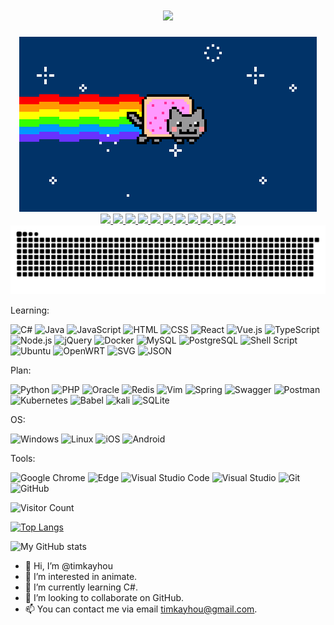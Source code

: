 <h1 align="center">
  <a href="https://timkayhou.com/">
    <img src="https://readme-typing-svg.herokuapp.com/?lines=console.log(%22Hello%2C%20world!%22);Hello,%20world!&center=true&size=24">
  </a>
</h1>

<div align="center" border-radius="100px">
  <a href="https://timkayhou.com/">
    <img src="https://raw.githubusercontent.com/timkayhou/my-pictures/main/gif/Cat-Nyan-Gif.gif"/>
  </a>
</div>

<div align="center">
  <a href="https://timkayhou.com/">
    <img src="https://img.shields.io/badge/website-blue">
  </a>
  <a href="https://twitter.com/timkayhou/">
    <img src="https://img.shields.io/badge/Twitter-blue.svg?style=flat-square&logo=twitter&logoColor=white">
  </a>
  <a href="https://www.instagram.com/expurgatorious/">
    <img src="https://img.shields.io/badge/Instagram-FF1A75.svg?style=flat-square&logo=instagram&logoColor=white">
  </a>
  <a href="https://www.facebook.com/timkayhou/">
    <img src="https://img.shields.io/badge/Facebook-blue.svg?style=flat-square&logo=facebook&logoColor=white">
  </a>
  <a href="https://www.youtube.com/channel/UCOuJYn159EsQfEduhxFzl8w">
    <img src="https://img.shields.io/badge/youtube-FF0000.svg?style=flat-square&logo=youtube&logoColor=white">
  </a>
  <a href="https://www.twitch.tv/expurgatorious/">
    <img src="https://img.shields.io/badge/Twitch-9900CC.svg?style=flat-square&logo=twitch&logoColor=white">
  </a>
  <a href="https://www.reddit.com/user/Expurgatorious/">
    <img src="https://img.shields.io/badge/Reddit-orange.svg?style=flat-square&logo=reddit&logoColor=white">
  </a>
  <a href="https://space.bilibili.com/5770923/">
    <img src="https://img.shields.io/badge/bilibili-pink.svg?style=flat-square&logo=bilibili&logoColor=white">
  </a>
  <a href="https://www.zhihu.com/people/expurgator/">
    <img src="https://img.shields.io/badge/%E7%9F%A5%E4%B9%8E-blue.svg?style=flat-square&logo=zhihu&logoColor=white">
  </a>
  <a href="https://weibo.com/725489123/">
    <img src="https://img.shields.io/badge/%E5%BE%AE%E5%8D%9A-red.svg?style=flat-square&logo=sinaweibo&logoColor=white">
  </a>
  <img src="https://visitor-badge.glitch.me/badge?page_id=timkayhou" />
</div>
  
<div align="center">
  <img src="https://raw.githubusercontent.com/timkayhou/my-pictures/0a23887762488433ef03d72e6b9db4ea23776f49/svg/grid-snake.svg" />
</div>


Learning:

![C#](https://img.shields.io/badge/C%23-%23239120.svg?style=flat-square&logo=c-sharp&logoColor=white)
![Java](https://img.shields.io/badge/-Java-white?style=flat-square&logo=java&logoColor=red)
![JavaScript](https://img.shields.io/badge/-JavaScript-black?style=flat-square&logo=javascript&logoColor=yellow)
![HTML](https://img.shields.io/badge/-HTML-E34F26?style=flat-square&logo=html5&logoColor=white)
![CSS](https://img.shields.io/badge/-CSS-1572B6?style=flat-square&logo=css3)
![React](https://img.shields.io/badge/React-black.svg?style=flat-square&logo=react&logoColor=blue)
![Vue.js](https://img.shields.io/badge/Vue.js-darkgreen.svg?style=flat-square&logo=vue.js&logoColor=white)
![TypeScript](https://img.shields.io/badge/TypeScript-%23007ACC.svg?style=flat-square&logo=typescript&logoColor=white)
![Node.js](https://img.shields.io/badge/-Node.js-c0ebd?style=flat-square&logo=Node.js)
![jQuery](https://img.shields.io/badge/jQuery-%230769AD.svg?style=style=flat-square&logo=jquery&logoColor=white)
![Docker](https://img.shields.io/badge/-Docker-lightblue?style=flat-square&logo=docker)
![MySQL](https://img.shields.io/badge/MySQL-blue.svg?style=flat-square&logo=MySQL&logoColor=white)
![PostgreSQL](https://img.shields.io/badge/PostgreSQL-6666FF.svg?style=flat-square&logo=postgresql&logoColor=white)
![Shell Script](https://img.shields.io/badge/shell_script-%4285F4.svg?style=style=flat-square&logo=gnu-bash&logoColor=white)
![Ubuntu](https://img.shields.io/badge/Ubuntu-orange.svg?style=flat-square&logo=ubuntu&logoColor=white)
![OpenWRT](https://img.shields.io/badge/OpenWRT-blue.svg?style=flat-square&logo=openwrt&logoColor=white)
![SVG](https://img.shields.io/badge/SVG-orange.svg?style=flat-square&logo=svg&logoColor=white)
![JSON](https://img.shields.io/badge/JSON-black.svg?style=flat-square&logo=json&logoColor=white)

Plan:

![Python](https://img.shields.io/badge/-Python-blue?style=flat-square&logo=Python&logoColor=lightyellow)
![PHP](https://img.shields.io/badge/-php-6666FF?style=flat-square&logo=php&logoColor=white)
![Oracle](https://img.shields.io/badge/Oracle-orange.svg?style=flat-square&logo=oracle&logoColor=white)
![Redis](https://img.shields.io/badge/Redis-red.svg?style=flat-square&logo=redis&logoColor=white)
![Vim](https://img.shields.io/badge/Vim-darkgreen.svg?style=flat-square&logo=vim&logoColor=white)
![Spring](https://img.shields.io/badge/Spring-green.svg?style=flat-square&logo=spring&logoColor=white)
![Swagger](https://img.shields.io/badge/Swagger-green.svg?style=flat-square&logo=swagger&logoColor=white)
![Postman](https://img.shields.io/badge/Postman-orange.svg?style=flat-square&logo=postman&logoColor=white)
![Kubernetes](https://img.shields.io/badge/Kubernetes-blue.svg?style=flat-square&logo=kubernetes&logoColor=white)
![Babel](https://img.shields.io/badge/Babel-yellow.svg?style=flat-square&logo=babel&logoColor=black)
![kali](https://img.shields.io/badge/kali-blue.svg?style=flat-square&logo=kali-linux&logoColor=white)
![SQLite](https://img.shields.io/badge/SQLite-blue.svg?style=flat-square&logo=sqlite&logoColor=white)

OS:

![Windows](https://img.shields.io/badge/Windows-0078D6?style=flat-square&logo=windows&logoColor=white)
![Linux](https://img.shields.io/badge/Linux-FCC624?style=style=flat-square&logo=linux&logoColor=black)
![iOS](https://img.shields.io/badge/iOS-000000?style=flat-square&logo=apple&logoColor=white)
![Android](https://img.shields.io/badge/Android-3DDC84?style=flat-square&logo=android&logoColor=white)

Tools:

![Google Chrome](https://img.shields.io/badge/Chrome-4285F4?style=flat-square&logo=GoogleChrome&logoColor=white)
![Edge](https://img.shields.io/badge/Edge-0078D7?style=flat-square&logo=Microsoft-edge&logoColor=white)
![Visual Studio Code](https://img.shields.io/badge/-Visual%20Studio%20Code-007ACC?style=flat-square&logo=Visual%20Studio%20Code&logoColor=fff)
![Visual Studio](https://img.shields.io/badge/-Visual%20Studio-purple?style=flat-square&logo=Visual%20Studio%20Code&logoColor=fff)
![Git](https://img.shields.io/badge/-Git-FCC624?style=flat-square&logo=git)
![GitHub](https://img.shields.io/badge/-GitHub-black?style=flat-square&logo=github)

![Visitor Count](https://profile-counter.glitch.me/timkayhou/count.svg)

[![Top Langs](https://github-readme-stats.vercel.app/api/top-langs/?username=timkayhou)](https://github.com/timkayhou/github-readme-stats)

![My GitHub stats](https://github-readme-stats.vercel.app/api?username=timkayhou&show_icons=true&theme=tokyonight)

- 👋 Hi, I’m @timkayhou
- 👀 I’m interested in animate.
- 🌱 I’m currently learning C#.
- 💞️ I’m looking to collaborate on GitHub.
- 📫 You can contact me via email timkayhou@gmail.com.
